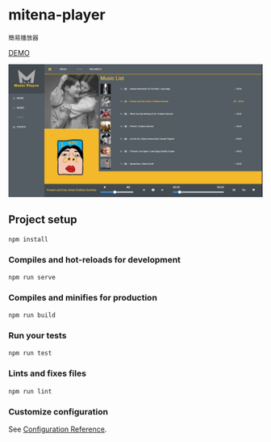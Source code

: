 # mitena-player
    簡易播放器
[DEMO](https://mitenachian.github.io/mitena-player/)  

![image](https://github.com/mitenachian/mitena-player/blob/master/mt-player.jpg?raw=true)
## Project setup
```
npm install
```

### Compiles and hot-reloads for development
```
npm run serve
```

### Compiles and minifies for production
```
npm run build
```

### Run your tests
```
npm run test
```

### Lints and fixes files
```
npm run lint
```

### Customize configuration
See [Configuration Reference](https://cli.vuejs.org/config/).
